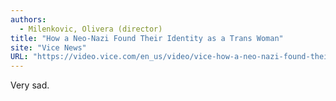 ```yaml
---
authors:
  - Milenkovic, Olivera (director)
title: "How a Neo-Nazi Found Their Identity as a Trans Woman"
site: "Vice News"
URL: "https://video.vice.com/en_us/video/vice-how-a-neo-nazi-found-their-identity-as-a-trans-woman/5b34c997be4077208b663b2e"
---
```


Very sad.

